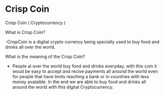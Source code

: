 # Crisp Coin
Crisp Coin ( Cryptocurrency )

What is Crisp Coin?

-CrispCoin is a digital crypto currency being specially used to buy food and drinks all over the world.

What is the meaning of the Crisp Coin?

- People al over the world buy food and drinks everyday, with this coin it woud be easy to accept and recive payments all around the world
  even for people that have limits reaching a bank or in countries with less money avalaible. In the end we are able to buy food     and drinks all around the world with this digital Cryptocurrency.
